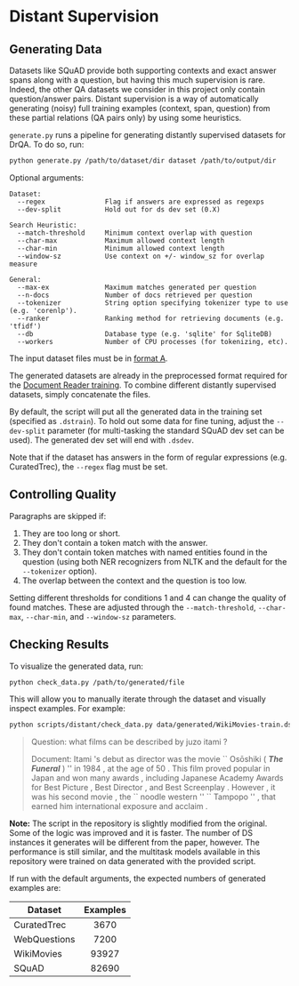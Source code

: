 # Distant Supervision

## Generating Data

Datasets like SQuAD provide both supporting contexts and exact answer spans along with a question, but having this much supervision is rare. Indeed, the other QA datasets we consider in this project only contain question/answer pairs. Distant supervision is a way of automatically generating (noisy) full training examples (context, span, question) from these partial relations (QA pairs only) by using some heuristics.

`generate.py` runs a pipeline for generating distantly supervised datasets for DrQA. To do so, run:

```bash
python generate.py /path/to/dataset/dir dataset /path/to/output/dir
```

Optional arguments:

```
Dataset:
  --regex               Flag if answers are expressed as regexps
  --dev-split           Hold out for ds dev set (0.X)

Search Heuristic:
  --match-threshold     Minimum context overlap with question
  --char-max            Maximum allowed context length
  --char-min            Minimum allowed context length
  --window-sz           Use context on +/- window_sz for overlap measure

General:
  --max-ex              Maximum matches generated per question
  --n-docs              Number of docs retrieved per question
  --tokenizer           String option specifying tokenizer type to use (e.g. 'corenlp').
  --ranker              Ranking method for retrieving documents (e.g. 'tfidf')
  --db                  Database type (e.g. 'sqlite' for SqliteDB)
  --workers             Number of CPU processes (for tokenizing, etc).
```

The input dataset files must be in [format A](../../README.md#format-a).

The generated datasets are already in the preprocessed format required for the [Document Reader training](../reader/README.md#training). To combine different distantly supervised datasets, simply concatenate the files.

By default, the script will put all the generated data in the training set (specified as `.dstrain`). To hold out some data for fine tuning, adjust the `--dev-split` parameter (for multi-tasking the standard SQuAD dev set can be used). The generated dev set will end with `.dsdev`.

Note that if the dataset has answers in the form of regular expressions (e.g. CuratedTrec), the `--regex` flag must be set.

## Controlling Quality

Paragraphs are skipped if:

1. They are too long or short.
2. They don't contain a token match with the answer.
3. They don't contain token matches with named entities found in the question (using both NER recognizers from NLTK and the default for the `--tokenizer` option).
4. The overlap between the context and the question is too low.

Setting different thresholds for conditions 1 and 4 can change the quality of found matches. These are adjusted through the `--match-threshold`, `--char-max`, `--char-min`, and `--window-sz` parameters.

## Checking Results

To visualize the generated data, run:

```bash
python check_data.py /path/to/generated/file
```

This will allow you to manually iterate through the dataset and visually inspect examples. For example:

```bash
python scripts/distant/check_data.py data/generated/WikiMovies-train.dstrain
```

>Question: what films can be described by juzo itami ?
>
>Document: Itami 's debut as director was the movie \`\` Osōshiki ( _**The Funeral**_ ) '' in 1984 , at the age of 50 . This film proved popular in Japan and won many awards , including Japanese Academy Awards for Best Picture , Best Director , and Best Screenplay . However , it was his second movie , the \`\` noodle western '' \`\` Tampopo '' , that earned him international exposure and acclaim .

**Note:** The script in the repository is slightly modified from the original. Some of the logic was improved and it is faster. The number of DS instances it generates will be different from the paper, however. The performance is still similar, and the multitask models available in this repository were trained on data generated with the provided script.

If run with the default arguments, the expected numbers of generated examples are:

| Dataset       | Examples  |
| ------------- |:---------:|
| CuratedTrec   | 3670      |
| WebQuestions  | 7200      |
| WikiMovies    | 93927     |
| SQuAD         | 82690     |
